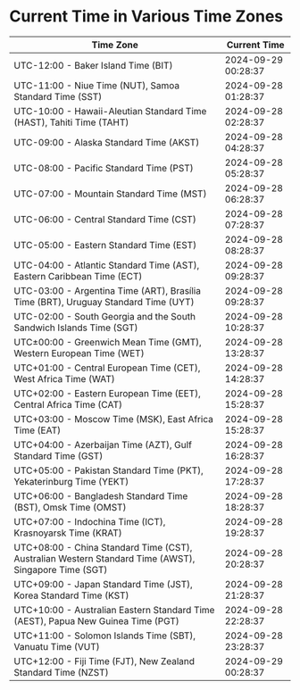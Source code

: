 # Current Time in Various Time Zones

| Time Zone | Current Time |
|-----------|--------------|
| UTC-12:00 - Baker Island Time (BIT) | 2024-09-29 00:28:37 |
| UTC-11:00 - Niue Time (NUT), Samoa Standard Time (SST) | 2024-09-28 01:28:37 |
| UTC-10:00 - Hawaii-Aleutian Standard Time (HAST), Tahiti Time (TAHT) | 2024-09-28 02:28:37 |
| UTC-09:00 - Alaska Standard Time (AKST) | 2024-09-28 04:28:37 |
| UTC-08:00 - Pacific Standard Time (PST) | 2024-09-28 05:28:37 |
| UTC-07:00 - Mountain Standard Time (MST) | 2024-09-28 06:28:37 |
| UTC-06:00 - Central Standard Time (CST) | 2024-09-28 07:28:37 |
| UTC-05:00 - Eastern Standard Time (EST) | 2024-09-28 08:28:37 |
| UTC-04:00 - Atlantic Standard Time (AST), Eastern Caribbean Time (ECT) | 2024-09-28 09:28:37 |
| UTC-03:00 - Argentina Time (ART), Brasília Time (BRT), Uruguay Standard Time (UYT) | 2024-09-28 09:28:37 |
| UTC-02:00 - South Georgia and the South Sandwich Islands Time (SGT) | 2024-09-28 10:28:37 |
| UTC±00:00 - Greenwich Mean Time (GMT), Western European Time (WET) | 2024-09-28 13:28:37 |
| UTC+01:00 - Central European Time (CET), West Africa Time (WAT) | 2024-09-28 14:28:37 |
| UTC+02:00 - Eastern European Time (EET), Central Africa Time (CAT) | 2024-09-28 15:28:37 |
| UTC+03:00 - Moscow Time (MSK), East Africa Time (EAT) | 2024-09-28 15:28:37 |
| UTC+04:00 - Azerbaijan Time (AZT), Gulf Standard Time (GST) | 2024-09-28 16:28:37 |
| UTC+05:00 - Pakistan Standard Time (PKT), Yekaterinburg Time (YEKT) | 2024-09-28 17:28:37 |
| UTC+06:00 - Bangladesh Standard Time (BST), Omsk Time (OMST) | 2024-09-28 18:28:37 |
| UTC+07:00 - Indochina Time (ICT), Krasnoyarsk Time (KRAT) | 2024-09-28 19:28:37 |
| UTC+08:00 - China Standard Time (CST), Australian Western Standard Time (AWST), Singapore Time (SGT) | 2024-09-28 20:28:37 |
| UTC+09:00 - Japan Standard Time (JST), Korea Standard Time (KST) | 2024-09-28 21:28:37 |
| UTC+10:00 - Australian Eastern Standard Time (AEST), Papua New Guinea Time (PGT) | 2024-09-28 22:28:37 |
| UTC+11:00 - Solomon Islands Time (SBT), Vanuatu Time (VUT) | 2024-09-28 23:28:37 |
| UTC+12:00 - Fiji Time (FJT), New Zealand Standard Time (NZST) | 2024-09-29 00:28:37 |
